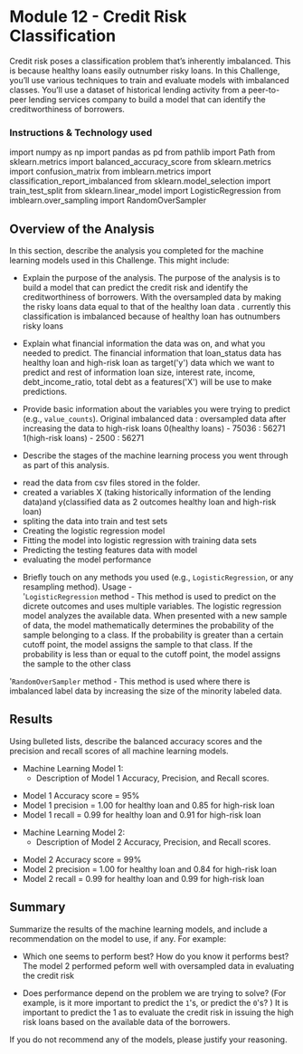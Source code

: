 # Module 12 - Credit Risk Classification

Credit risk poses a classification problem that’s inherently imbalanced. This is because healthy loans easily outnumber risky loans. In this Challenge, you’ll use various techniques to train and evaluate models with imbalanced classes. You’ll use a dataset of historical lending activity from a peer-to-peer lending services company to build a model that can identify the creditworthiness of borrowers.


### Instructions & Technology used

import numpy as np
import pandas as pd
from pathlib import Path
from sklearn.metrics import balanced_accuracy_score
from sklearn.metrics import confusion_matrix
from imblearn.metrics import classification_report_imbalanced
from sklearn.model_selection import train_test_split
from sklearn.linear_model import LogisticRegression
from imblearn.over_sampling import RandomOverSampler

## Overview of the Analysis

In this section, describe the analysis you completed for the machine learning models used in this Challenge. This might include:

* Explain the purpose of the analysis.
The purpose of the analysis is to build a model that can predict the credit risk  and identify the creditworthiness of borrowers. With the oversampled data by making the risky loans data equal to that of the healthy loan data . currently this classification is imbalanced because of healthy loan has outnumbers risky loans 
    
* Explain what financial information the data was on, and what you needed to predict.
The financial information that loan_status data has healthy loan and high-risk loan as target('y') data which we want to predict and rest of information loan size, interest rate, income, debt_income_ratio, total debt as a features('X') will be use to make predictions.
 

* Provide basic information about the variables you were trying to predict (e.g., `value_counts`).
                         Original imbalanced data  : oversampled data after increasing the data to  high-risk loans 
0(healthy loans)    -                    75036     :    56271
1(high-risk loans)  -                     2500     :    56271


* Describe the stages of the machine learning process you went through as part of this analysis.
- read the data from csv files stored in the folder.
- created a variables X (taking historically information of the lending data)and y(classified data as 2 outcomes healthy loan and high-risk loan) 
- spliting the data into train and test sets
- Creating the logistic regression model  
- Fitting the model into logistic regression with training data sets 
- Predicting the testing features data with model 
- evaluating the model performance  


* Briefly touch on any methods you used (e.g., `LogisticRegression`, or any resampling method).
Usage -  
'`LogisticRegression` method - This method is used to predict on the dicrete outcomes and uses multiple variables. The logistic regression model analyzes the available data. When presented with a new sample of data, the model mathematically determines the probability of the sample belonging to a class. If the probability is greater than a certain cutoff point, the model assigns the sample to that class. If the probability is less than or equal to the cutoff point, the model assigns the sample to the other class

'`RandomOverSampler` method - This method is used where there is imbalanced label data by increasing the size of the minority labeled data. 


## Results

Using bulleted lists, describe the balanced accuracy scores and the precision and recall scores of all machine learning models.

* Machine Learning Model 1:
  * Description of Model 1 Accuracy, Precision, and Recall scores.
- Model 1 Accuracy score = 95%
- Model 1 precision = 1.00 for healthy loan and 0.85 for high-risk loan 
- Model 1 recall = 0.99 for healthy loan and 0.91 for high-risk loan

* Machine Learning Model 2:
  * Description of Model 2 Accuracy, Precision, and Recall scores.
- Model 2 Accuracy score = 99%
- Model 2 precision = 1.00 for healthy loan and 0.84 for high-risk loan 
- Model 2 recall = 0.99 for healthy loan and 0.99 for high-risk loan

## Summary

Summarize the results of the machine learning models, and include a recommendation on the model to use, if any. For example:
* Which one seems to perform best? How do you know it performs best? 
The model 2 performed peform well with oversampled data in evaluating the credit risk 

* Does performance depend on the problem we are trying to solve? (For example, is it more important to predict the `1`'s, or predict the `0`'s? )
It is important to predict the 1 as to evaluate the credit risk in issuing the high risk loans based on the available data of the borrowers. 

If you do not recommend any of the models, please justify your reasoning.

 
